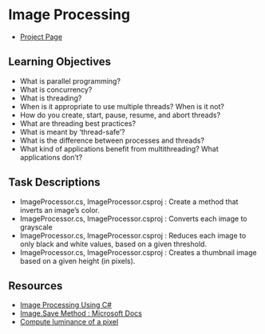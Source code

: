 # Image Processing
- [Project Page](https://intranet.hbtn.io/projects/755)

## Learning Objectives
- What is parallel programming?
- What is concurrency?
- What is threading?
- When is it appropriate to use multiple threads? When is it not?
- How do you create, start, pause, resume, and abort threads?
- What are threading best practices?
- What is meant by ‘thread-safe’?
- What is the difference between processes and threads?
- What kind of applications benefit from multithreading? What applications don’t?

## Task Descriptions
- ImageProcessor.cs, ImageProcessor.csproj : Create a method that inverts an image’s color.
- ImageProcessor.cs, ImageProcessor.csproj : Converts each image to grayscale
- ImageProcessor.cs, ImageProcessor.csproj : Reduces each image to only black and white values, based on a given threshold.
- ImageProcessor.cs, ImageProcessor.csproj : Creates a thumbnail image based on a given height (in pixels).

## Resources
- [Image Processing Using C#](https://www.codeproject.com/Articles/33838/Image-Processing-using-C)
- [Image.Save Method : Microsoft Docs](https://docs.microsoft.com/en-us/dotnet/api/system.drawing.image.save?view=net-5.0)
- [Compute luminance of a pixel](https://cs.stackexchange.com/questions/11876/how-do-i-compute-the-luminance-of-a-pixel)
